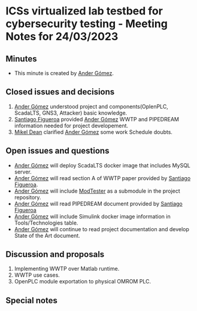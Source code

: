 # ICSs virtualized lab testbed for cybersecurity testing - Meeting Notes for 24/03/2023

## Minutes
- This minute is created by [Ander Gómez](https://github.com/gomezander).

## Closed issues and decisions
1.  [Ander Gómez](https://github.com/gomezander) understood project and components(OplenPLC, ScadaLTS, GNS3, Attacker) basic knowledge.
2.  [Santiago Figueroa](https://github.com/sfl0r3nz05) provided [Ander Gómez](https://github.com/gomezander) WWTP and PIPEDREAM information needed for project developement.
3. [Mikel Dean](mdeano@ceit.es) clarified [Ander Gómez](https://github.com/gomezander) some work Schedule doubts.

## Open issues and questions

- [Ander Gómez](https://github.com/gomezander) will deploy ScadaLTS docker image that includes MySQL server.
- [Ander Gómez](https://github.com/gomezander) will read section A of WWTP paper provided by [Santiago Figueroa](https://github.com/sfl0r3nz05).
- [Ander Gómez](https://github.com/gomezander) will include [ModTester](https://github.com/sfl0r3nz05/ModTester) as a submodule in the project repository.
- [Ander Gómez](https://github.com/gomezander) will read PIPEDREAM document provided by [Santiago Figueroa](https://github.com/sfl0r3nz05)
- [Ander Gómez](https://github.com/gomezander) will include Simulink docker image information in Tools/Technologies table.
- [Ander Gómez](https://github.com/gomezander) will continue to read project documentation and develop State of the Art document.

## Discussion and proposals
1. Implementing WWTP over Matlab runtime.
2. WWTP use cases.
3. OpenPLC module exportation to physical OMROM PLC.

## Special notes
